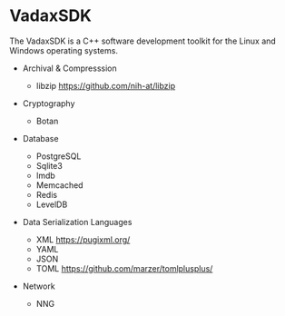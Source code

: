 # VadaxSDK
The VadaxSDK is a C++ software development toolkit for the Linux and Windows operating systems. 

- Archival & Compresssion
  - libzip https://github.com/nih-at/libzip

- Cryptography
  - Botan
  
- Database
  - PostgreSQL
  - Sqlite3
  - lmdb
  - Memcached
  - Redis
  - LevelDB

- Data Serialization Languages
  - XML https://pugixml.org/
  - YAML
  - JSON
  - TOML https://github.com/marzer/tomlplusplus/

- Network
  - NNG

